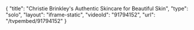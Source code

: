 {
    "title": "Christie Brinkley's Authentic Skincare for Beautiful Skin",
    "type": "solo",
    "layout": "iframe-static",
    "videoId": "91794152",
    "url": "\/tvpembed\/91794152"
}